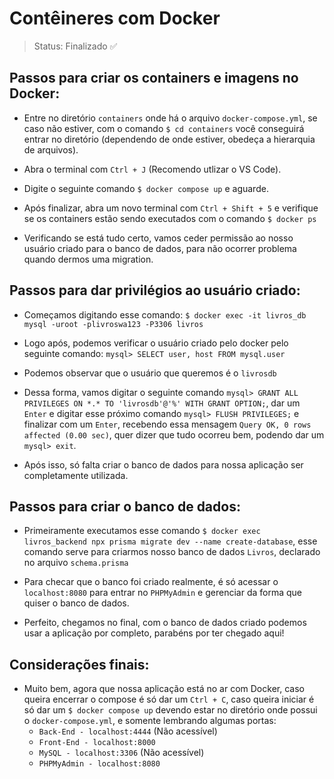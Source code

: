 # Contêineres com Docker

> Status: Finalizado ✅

## Passos para criar os containers e imagens no Docker:

- Entre no diretório `containers` onde há o arquivo `docker-compose.yml`, se caso não estiver, com o comando `$ cd containers` você conseguirá entrar no diretório (dependendo de onde estiver, obedeça a hierarquia de arquivos).

- Abra o terminal com `Ctrl + J` (Recomendo utlizar o VS Code).

- Digite o seguinte comando `$ docker compose up` e aguarde.

- Após finalizar, abra um novo terminal com `Ctrl + Shift + 5` e verifique se os containers estão sendo executados com o comando `$ docker ps`

- Verificando se está tudo certo, vamos ceder permissão ao nosso usuário criado para o banco de dados, para não ocorrer problema quando dermos uma migration.

## Passos para dar privilégios ao usuário criado:

- Começamos digitando esse comando: `$ docker exec -it livros_db mysql -uroot -plivroswa123 -P3306 livros`

- Logo após, podemos verificar o usuário criado pelo docker pelo seguinte comando: `mysql> SELECT user, host FROM mysql.user`

- Podemos observar que o usuário que queremos é o `livrosdb`

- Dessa forma, vamos digitar o seguinte comando `mysql> GRANT ALL PRIVILEGES ON *.* TO 'livrosdb'@'%' WITH GRANT OPTION;`, dar um `Enter` e digitar esse próximo comando `mysql> FLUSH PRIVILEGES;` e finalizar com um `Enter`, recebendo essa mensagem `Query OK, 0 rows affected (0.00 sec)`, quer dizer que tudo ocorreu bem, podendo dar um `mysql> exit`.

- Após isso, só falta criar o banco de dados para nossa aplicação ser completamente utilizada.

## Passos para criar o banco de dados:

- Primeiramente executamos esse comando `$ docker exec livros_backend npx prisma migrate dev --name create-database`, esse comando serve para criarmos nosso banco de dados `Livros`, declarado no arquivo `schema.prisma`

- Para checar que o banco foi criado realmente, é só acessar o `localhost:8080` para entrar no `PHPMyAdmin` e gerenciar da forma que quiser o banco de dados.

- Perfeito, chegamos no final, com o banco de dados criado podemos usar a aplicação por completo, parabéns por ter chegado aqui!

## Considerações finais:

- Muito bem, agora que nossa aplicação está no ar com Docker, caso queira encerrar o compose é só dar um `Ctrl + C`, caso queira iniciar é só dar um `$ docker compose up` devendo estar no diretório onde possui o `docker-compose.yml`, e somente lembrando algumas portas:
  - `Back-End - localhost:4444` (Não acessível)
  - `Front-End - localhost:8000`
  - `MySQL - localhost:3306` (Não acessível)
  - `PHPMyAdmin - localhost:8080`
